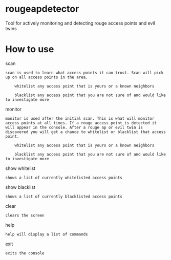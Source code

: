 # rougeapdetector
Tool for actively monitoring and detecting rouge access points and evil twins


# How to use
	
scan

	scan is used to learn what access points it can trust. Scan will pick up on all access points in the area.
		
		whitelist any access point that is yours or a known neighbors
		
		blacklist any access point that you are not sure of and would like to investigate more
		
monitor
	
	monitor is used after the initial scan. This is what will monitor access points at all times. If a rouge access point is detected it will appear in the console. After a rouge ap or evil twin is discovered you will get a chance to whitelist or blacklist that access point.
		
		whitelist any access point that is yours or a known neighbors
		
		blacklist any access point that you are not sure of and would like to investigate more

show whitelist

	shows a list of currently whitelisted access points
	
show blacklist

	shows a list of currently blacklisted access points

clear
	
	clears the screen
		
help
	
	help will display a list of commands
	
exit

	exits the console
